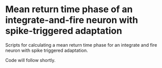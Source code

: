 # Mean return time phase of an integrate-and-fire neuron with spike-triggered adaptation
Scripts for calculating a mean return time phase for an integrate and fire neuron with spike triggered adaptation.

Code will follow shortly.
